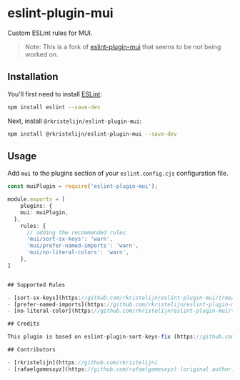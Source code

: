 # eslint-plugin-mui

Custom ESLint rules for MUI. 

> Note: This is a fork of [eslint-plugin-mui](https://github.com/rafaelgomesxyz/eslint-plugin-mui) that seems to be not being worked on.

## Installation

You'll first need to install [ESLint](https://eslint.org/):

```sh
npm install eslint --save-dev
```

Next, install `@rkristelijn/eslint-plugin-mui`:

```sh
npm install @rkristelijn/eslint-plugin-mui --save-dev
```

## Usage

Add `mui` to the plugins section of your `eslint.config.cjs` configuration file.

```ts
const muiPlugin = require('eslint-plugin-mui');

module.exports = [
	plugins: {
    mui: muiPlugin,
  },
	rules: {
      // adding the recommended rules
      'mui/sort-sx-keys': 'warn',
      'mui/prefer-named-imports': 'warn',
      'mui/no-literal-colors': 'warn',
    },
]


## Supported Rules

- [sort-sx-keys](https://github.com/rkristelijn/eslint-plugin-mui/tree/main/docs/rules/sort-sx-keys.md)
- [prefer-named-imports](https://github.com/rkristelijn/eslint-plugin-mui/tree/main/docs/rules/prefer-named-imports.md)
- [no-literal-color](https://github.com/rkristelijn/eslint-plugin-mui/tree/main/docs/rules/no-literal-color.md)

## Credits

This plugin is based on eslint-plugin-sort-keys-fix (https://github.com/leo-buneev/eslint-plugin-sort-keys-fix).

## Contributors

- [rkristelijn](https://github.com/rkristelijn)
- [rafaelgomesxyz](https://github.com/rafaelgomesxyz) (original author)

